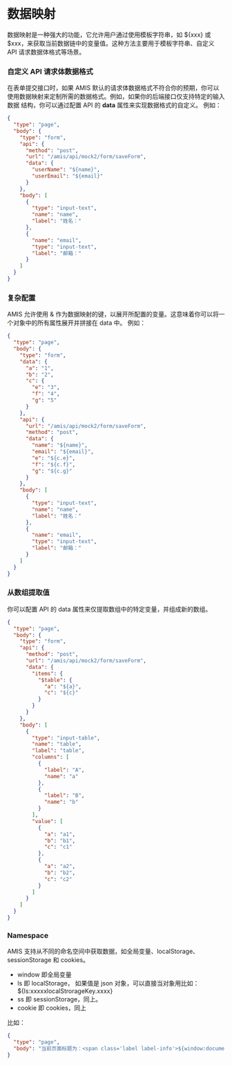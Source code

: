 # 数据映射

数据映射是一种强大的功能，它允许用户通过使用模板字符串，如 ${xxx} 或 $xxx，来获取当前数据链中的变量值。这种方法主要用于模板字符串、自定义 API 请求数据体格式等场景。


### 自定义 API 请求体数据格式
在表单提交接口时，如果 AMIS 默认的请求体数据格式不符合你的预期，你可以使用数据映射来定制所需的数据格式。例如，如果你的后端接口仅支持特定的输入数据
结构，你可以通过配置 API 的 **data** 属性来实现数据格式的自定义。
例如：
```json
{
  "type": "page",
  "body": {
    "type": "form",
    "api": {
      "method": "post",
      "url": "/amis/api/mock2/form/saveForm",
      "data": {
        "userName": "${name}",
        "userEmail": "${email}"
      }
    },
    "body": [
      {
        "type": "input-text",
        "name": "name",
        "label": "姓名："
      },
      {
        "name": "email",
        "type": "input-text",
        "label": "邮箱："
      }
    ]
  }
}
```

### 复杂配置
AMIS 允许使用 & 作为数据映射的键，以展开所配置的变量。这意味着你可以将一个对象中的所有属性展开并拼接在 data 中。
例如：

```json
{
  "type": "page",
  "body": {
    "type": "form",
    "data": {
      "a": "1",
      "b": "2",
      "c": {
        "e": "3",
        "f": "4",
        "g": "5"
      }
    },
    "api": {
      "url": "/amis/api/mock2/form/saveForm",
      "method": "post",
      "data": {
        "name": "${name}",
        "email": "${email}",
        "e": "${c.e}",
        "f": "${c.f}",
        "g": "${c.g}"
      }
    },
    "body": [
      {
        "type": "input-text",
        "name": "name",
        "label": "姓名："
      },
      {
        "name": "email",
        "type": "input-text",
        "label": "邮箱："
      }
    ]
  }
}
```
### 从数组提取值
你可以配置 API 的 data 属性来仅提取数组中的特定变量，并组成新的数组。

```json
{
  "type": "page",
  "body": {
    "type": "form",
    "api": {
      "method": "post",
      "url": "/amis/api/mock2/form/saveForm",
      "data": {
        "items": {
          "$table": {
            "a": "${a}",
            "c": "${c}"
          }
        }
      }
    },
    "body": [
      {
        "type": "input-table",
        "name": "table",
        "label": "table",
        "columns": [
          {
            "label": "A",
            "name": "a"
          },
          {
            "label": "B",
            "name": "b"
          }
        ],
        "value": [
          {
            "a": "a1",
            "b": "b1",
            "c": "c1"
          },
          {
            "a": "a2",
            "b": "b2",
            "c": "c2"
          }
        ]
      }
    ]
  }
}
```
### Namespace
AMIS 支持从不同的命名空间中获取数据，如全局变量、localStorage、sessionStorage 和 cookies。

- window 即全局变量
- ls 即 localStorage， 如果值是 json 对象，可以直接当对象用比如：${ls:xxxxxlocalStrorageKey.xxxx}
- ss 即 sessionStorage，同上。
- cookie 即 cookies，同上

比如：
```json
{
  "type": "page",
  "body": "当前页面标题为：<span class='label label-info'>${window:document[title]}</span>"
}
```